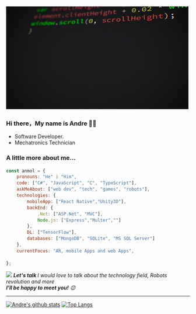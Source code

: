 ![gif](https://github.com/Andre2553/Andre2553/blob/main/source.gif)

### Hi there，My name is Andre 🙋‍♂️


- Software Developer.
- Mechatronics Technician

###  A little more about me...  

```javascript
const anmol = {
    pronouns: "He" | "Him",
    code: ["C#", "JavaScript", "C", "TypeScript"],
    askMeAbout: ["web dev", "tech", "games", "robots"],
    technologies: {
        mobileApp: ["React Native","Unity3D"],
        backEnd: {
            .Net: ["ASP.Net", "MVC"],
            Node.js: ["Express","Multer",""]
        },
        DL: ["TensorFlow"],
        databases: ["MongoDB", "SQLite", "MS SQL Server"]
    },
    currentFocus: "AR, mobile Apps and web Apps",
    
};
```

<img src="https://media.giphy.com/media/LnQjpWaON8nhr21vNW/giphy.gif" width="60"> <em><b>Let's talk </b> I would love to talk about the technology field, Robots revolution and more <br/><b>I'll be happy to meet you!</b> 😊</em>

---

[![Andre's github stats](https://github-readme-stats.vercel.app/api?username=Andre2553&show_icons=true&theme=merko)](https://github.com/anuraghazra/github-readme-stats) [![Top Langs](https://github-readme-stats.vercel.app/api/top-langs/?username=Andre2553&layout=compact&theme=merko)](https://github.com/anuraghazra/github-readme-stats)
